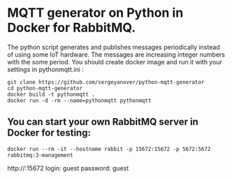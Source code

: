 # MQTT generator on Python in Docker for RabbitMQ.

The python script generates and publishes messages periodically instead of using some IoT hardware. 
The messages are increasing integer numbers with the some period.
You should create docker image and run it with your settings in pythonmqtt.ini :

    git clone https://github.com/sergeyanover/python-mqtt-generator
    cd python-mqtt-generator
    docker build -t pythonmqtt .
    docker run -d -rm --name=pythonmqtt pythonmqtt

## You can start your own RabbitMQ server in Docker for testing:

    docker run --rm -it --hostname rabbit -p 15672:15672 -p 5672:5672 rabbitmq:3-management

http://<your IP address>:15672
login: guest
password: guest
